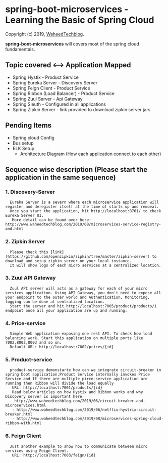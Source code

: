 spring-boot-microservices -  Learning the Basic of Spring Cloud 
============================================

Copyright (c) 2019, [WaheedTechblog](http://www.waheedtechblog.com/).

**spring-boot-microservices** will covers most of the spring cloud fundamentals.

## Topic covered  <-->  Application Mapped
- Spring Hystix - Product Service
- Spring Eureka Server - Discovery Server
- Spring Feign Client - Product Service
- Spring Ribbon (Load Balancer) - Product Service
- Spring Zuul Server - Api Gateway
- Spring Sleuth - Configured in all applications
- Spring Zipkin Server - link provided to download zipkin server jars

## Pending Items
- Spring cloud Config
- Bus setup
- ELK Setup
  - Architecture Diagram (How each application connect to each other)

## Sequence wise description (Please start the application in the same sequence)

### 1. Discovery-Server
      Eureka Server is a severn where each microservice application will register and deregister itself at the time of starts up and removal.
      Once you start the application, hit http://localhost:8761/ to check Eureka Server UI.
       More detail can be found over here: http://www.waheedtechblog.com/2019/08/microservices-service-registry-and.html

### 2. Zipkin Server
      Please check this [link](https://github.com/openzipkin/zipkin/tree/master/zipkin-server) to download and setup zipkin server on your local instance.
      It will show logs of each micro services at a centralized location.

### 3. Zuul API Gateway
      Zuul API server will acts as a gateway for each of your micro services application. Using API Gateway, you don't need to expose all your endpoint to the outer world and Authentication, Monitoring, logging can be done at centralized location.
      Start the server and hit http://localhost:7005/product/products/1 endpoint once all your application are up and running.

### 4. Price-service
      Simple Web application exposing one rest API. To check how load balancing work, Start this application on multiple ports like 7002,8002,8003 and so on.
      Default URL: http://localhost:7002/prices/{id}

### 5. Product-service
      product-service demonstarte how can we integrate circuit-breaker in spring boot application.Product Service internally invokes Price Service and If there are multiple pirce-service application are running then Ribbon will divide the load equally 
       URL: http://localhost:7001/products/{id}
       Read below articles on how Hystix and Ribbon works and why Discovery server is important here
      - http://www.waheedtechblog.com/2019/06/circuit-breaker-and-microservices.html
       - http://www.waheedtechblog.com/2019/06/netflix-hystrix-circuit-breaker.html
       - http://www.waheedtechblog.com/2019/08/microservices-spring-cloud-ribbon-with.html 

### 6. Feign Client
      Just another example to show how to communicate between micro services using Feign Client.
       URL: http://localhost:7003/feign/{id}
